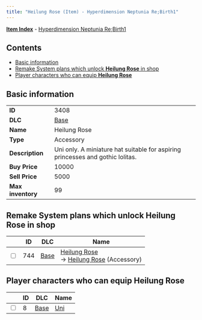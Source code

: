 ```yaml
---
title: "Heilung Rose (Item) - Hyperdimension Neptunia Re;Birth1"
---
```


[**Item Index**](/neptunia/rb1/item/index.html) - [Hyperdimension Neptunia Re;Birth1](/neptunia/rb1)

## Contents

- [Basic information](#basic-information)
- [Remake System plans which unlock **Heilung Rose** in shop](#remake-system-plans-which-unlock-heilung-rose-in-shop)
- [Player characters who can equip **Heilung Rose**](#player-characters-who-can-equip-heilung-rose)

## Basic information

|   |   |
| -- | -- |
| **ID** | 3408 |
| **DLC** | [Base](/neptunia/rb1/dlc/1-base.html) |
| **Name** | Heilung Rose |
| **Type** | Accessory |
| **Description** | Uni only. A miniature hat suitable for aspiring princesses and gothic lolitas. |
| **Buy Price** | 10000 |
| **Sell Price** | 5000 |
| **Max inventory** | 99 |

## Remake System plans which unlock **Heilung Rose** in shop

|    | ID | DLC | Name |
| -- | -- | --- | ---- |
| <input type="checkbox" id="rb1-remake-1-744" class="trackbox" /> | 744 | [Base](/neptunia/rb1/dlc/1-base.html) | [Heilung Rose](/neptunia/rb1/remake/1-744-heilung-rose.html)<br />→ [Heilung Rose](/neptunia/rb1/item/1-3408-heilung-rose.html) (Accessory) |

## Player characters who can equip **Heilung Rose**

|    | ID | DLC | Name |
| -- | -- | --- | ---- |
| <input type="checkbox" id="rb1-player-1-8" class="trackbox" /> | 8 | [Base](/neptunia/rb1/dlc/1-base.html) | [Uni](/neptunia/rb1/player/1-8-uni.html) |